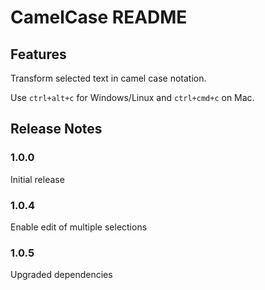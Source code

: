 # CamelCase README

## Features

Transform selected text in camel case notation.

Use `ctrl+alt+c` for Windows/Linux and `ctrl+cmd+c` on Mac.

## Release Notes

### 1.0.0

Initial release

### 1.0.4

Enable edit of multiple selections

### 1.0.5

Upgraded dependencies
